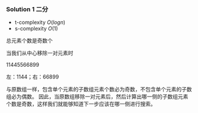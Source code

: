 ### Solution 1 二分

- t-complexity $O(log n)$
- s-complexity $O(1)$

总元素个数是奇数个

当我们从中心移除一对元素时

11445566899

左：1144；右：66899

与原数组一样，包含单个元素的子数组元素个数必为奇数，不包含单个元素的子数组必为偶数。 因此，当原数组移除一对元素后，然后计算出哪一侧的子数组元素个数是奇数，这样我们就能够知道下一步应该在哪一侧进行搜索。
